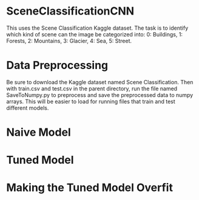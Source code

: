 # SceneClassificationCNN
This uses the Scene Classification Kaggle dataset. The task is to identify which kind of scene can the image be categorized into:
0: Buildings, 1: Forests, 2: Mountains, 3: Glacier, 4: Sea, 5: Street.

# Data Preprocessing
Be sure to download the Kaggle dataset named Scene Classification. Then with train.csv and test.csv in the parent directory, run the file named SaveToNumpy.py to preprocess and
save the preprocessed data to numpy arrays. This will be easier to load for running files that train and test different models.

# Naive Model

# Tuned Model

# Making the Tuned Model Overfit



